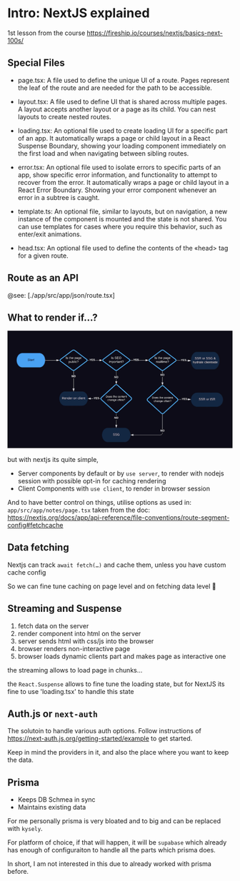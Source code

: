 # Intro: NextJS explained

1st lesson from the course <https://fireship.io/courses/nextjs/basics-next-100s/>

## Special Files

- page.tsx: A file used to define the unique Ul of a route. Pages represent the leaf of the route and are needed for the path to be accessible.

- layout.tsx: A file used to define UI that is shared across multiple pages. A layout accepts another layout or a page as its child. You can nest layouts to create nested routes.

- loading.tsx: An optional file used to create loading UI for a specific part of an app. It automatically wraps a page or child layout in a React Suspense Boundary, showing your loading component immediately on the first load and when navigating between sibling routes.

- error.tsx: An optional file used to isolate errors to specific parts of an app, show specific error information, and functionality to attempt to recover from the error. It automatically wraps a page or child layout in a React Error Boundary. Showing your error component whenever an error in a subtree is caught.

- template.ts: An optional file, similar to layouts, but on navigation, a new instance of the component is mounted and the state is not shared. You can use templates for cases where you require this behavior, such as enter/exit animations.

- head.tsx: An optional file used to define the contents of the «head> tag for a given route.

## Route as an API

@see: [./app/src/app/json/route.tsx]

## What to render if…?

![…](./flowchart-ssr-ssg-isr-or-client.png)

but with nextjs its quite simple,

* Server components by default or by `use server`, to render with nodejs session with possible opt-in for caching rendering
* Client Components with `use client`, to render in browser session

And to have better control on things, utilise options as used in: `app/src/app/notes/page.tsx` taken from the doc: <https://nextjs.org/docs/app/api-reference/file-conventions/route-segment-config#fetchcache>

## Data fetching

Nextjs can track `await fetch(…)` and cache them, unless you have custom cache config

So we can fine tune caching on page level and on fetching data level 🎉

## Streaming and Suspense

1. fetch data on the server
2. render component into html on the server
3. server sends html with css/js into the browser
4. browser renders non-interactive page
5. browser loads dynamic clients part and makes page as interactive one

the streaming allows to load page in chunks…

the `React.Suspense` allows to fine tune the loading state, but for NextJS its fine to use 'loading.tsx' to handle this state

## Auth.js or `next-auth`

The solutoin to handle various auth options. Follow instructions of <https://next-auth.js.org/getting-started/example> to get started.

Keep in mind the providers in it, and also the place where you want to keep the data.

## Prisma

* Keeps DB Schmea in sync
* Maintains existing data

For me personally prisma is very bloated and to big and can be replaced with `kysely`.

For platform of choice, if that will happen, it will be `supabase` which already has enough of configuraiton to handle all the parts which prisma does.

In short, I am not interested in this due to already worked with prisma before.
